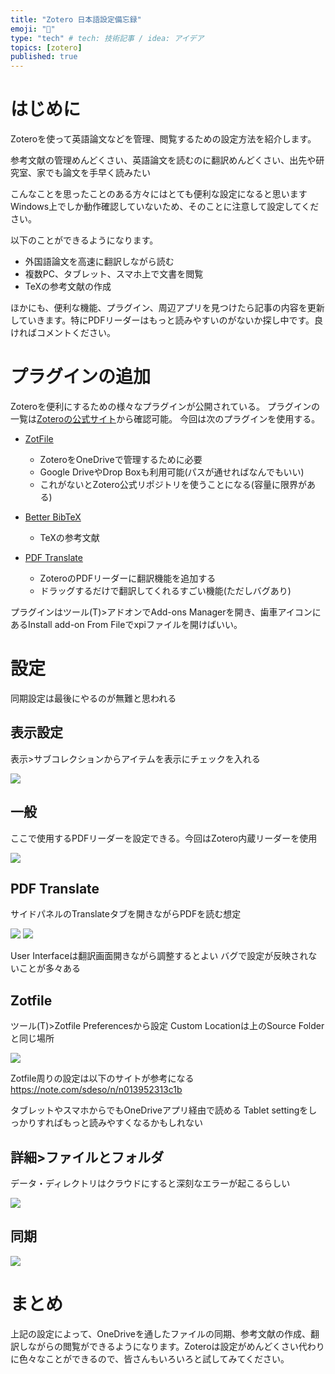 ```yaml
---
title: "Zotero 日本語設定備忘録"
emoji: "🙌"
type: "tech" # tech: 技術記事 / idea: アイデア
topics: [zotero]
published: true
---
```


# はじめに
Zoteroを使って英語論文などを管理、閲覧するための設定方法を紹介します。

参考文献の管理めんどくさい、英語論文を読むのに翻訳めんどくさい、出先や研究室、家でも論文を手早く読みたい

こんなことを思ったことのある方々にはとても便利な設定になると思います
Windows上でしか動作確認していないため、そのことに注意して設定してください。

以下のことができるようになります。
- 外国語論文を高速に翻訳しながら読む
- 複数PC、タブレット、スマホ上で文書を閲覧
- TeXの参考文献の作成

ほかにも、便利な機能、プラグイン、周辺アプリを見つけたら記事の内容を更新していきます。特にPDFリーダーはもっと読みやすいのがないか探し中です。良ければコメントください。

# プラグインの追加
Zoteroを便利にするための様々なプラグインが公開されている。
プラグインの一覧は[Zoteroの公式サイト](https://www.zotero.org/support/plugins)から確認可能。
今回は次のプラグインを使用する。

- [ZotFile](http://zotfile.com/)
	- ZoteroをOneDriveで管理するために必要
	- Google DriveやDrop Boxも利用可能(パスが通せればなんでもいい)
	- これがないとZotero公式リポジトリを使うことになる(容量に限界がある)

- [Better BibTeX](https://retorque.re/zotero-better-bibtex/)
	- TeXの参考文献

- [PDF Translate](https://github.com/windingwind/zotero-pdf-translate)
	- ZoteroのPDFリーダーに翻訳機能を追加する
	- ドラッグするだけで翻訳してくれるすごい機能(ただしバグあり)

プラグインはツール(T)\>アドオンでAdd-ons Managerを開き、歯車アイコンにあるInstall add-on From Fileでxpiファイルを開けばいい。
# 設定
同期設定は最後にやるのが無難と思われる

## 表示設定
表示\>サブコレクションからアイテムを表示にチェックを入れる

![](/images/zotero/view.png)

## 一般
ここで使用するPDFリーダーを設定できる。今回はZotero内蔵リーダーを使用

![](/images/zotero/standard.png)


## PDF Translate
サイドパネルのTranslateタブを開きながらPDFを読む想定

![](/images/zotero/translate1.png)
![](/images/zotero/translate2.png)

User Interfaceは翻訳画面開きながら調整するとよい
バグで設定が反映されないことが多々ある

## Zotfile
ツール(T)\>Zotfile Preferencesから設定
Custom Locationは上のSource Folderと同じ場所

![](/images/zotero/zotfile.png)

Zotfile周りの設定は以下のサイトが参考になる
https://note.com/sdeso/n/n013952313c1b

タブレットやスマホからでもOneDriveアプリ経由で読める
Tablet settingをしっかりすればもっと読みやすくなるかもしれない


## 詳細\>ファイルとフォルダ
データ・ディレクトリはクラウドにすると深刻なエラーが起こるらしい

![](/images/zotero/folder.png)

## 同期

![](/images/zotero/sync.png)

# まとめ
上記の設定によって、OneDriveを通したファイルの同期、参考文献の作成、翻訳しながらの閲覧ができるようになります。Zoteroは設定がめんどくさい代わりに色々なことができるので、皆さんもいろいろと試してみてください。
